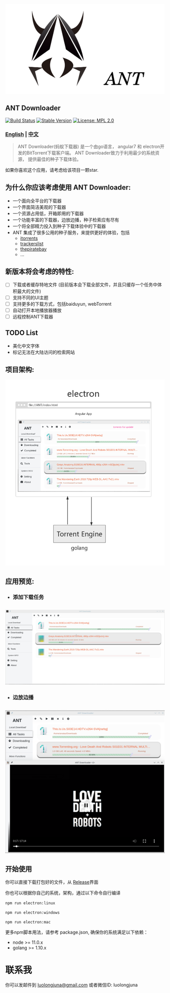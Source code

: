 
![](./src/assets/READEME/logoAndID.png)

## ANT Downloader

[![Build Status](https://travis-ci.com/anatasluo/ant.svg?branch=master)](https://travis-ci.com/anatasluo/ant)
[![Stable Version](https://img.shields.io/badge/version-1.1.0-blueviolet.svg)](https://img.shields.io/badge/version-1.1.0-blueviolet.svg)
[![License: MPL 2.0](https://img.shields.io/badge/License-MPL%202.0-brightgreen.svg)](https://opensource.org/licenses/MPL-2.0)

### [English](README.md) | [中文](README_zh.md)

> ANT Downloader(蚂蚁下载器) 是一个由go语言， angular7 和 electron开发的BitTorrent下载客户端。 ANT Downloader致力于利用最少的系统资源， 提供最佳的种子下载体验。

如果你喜欢这个应用，请考虑给该项目一颗star.

## 为什么你应该考虑使用 ANT Downloader:
- 一个面向全平台的下载器
- 一个界面简洁美观的下载器
- 一个资源占用低，开箱即用的下载器
- 一个功能丰富的下载器，边放边播，种子检索应有尽有
- 一个将全部精力投入到种子下载体验中的下载器
- ANT 集成了很多公用的种子服务，来提供更好的体验，包括
  - [itorrents](https://itorrents.org/)
  - [trackerslist](https://github.com/ngosang/trackerslist)
  - [thepiratebay](https://www.thepiratebay.org/)
  - ...

## 新版本将会考虑的特性:
- [ ] 下载或者缓存特地文件 (目前版本会下载全部文件，并且只缓存一个任务中体积最大的文件)
- [ ] 支持不同的UI主题
- [ ] 支持更多的下载方式，包括baiduyun, webTorrent
- [ ] 自动打开本地播放器播放
- [ ] 远程控制ANT下载器

## TODO List
- 美化中文字体
- 标记无法在大陆访问的检索网站

## 项目架构:
![](./src/assets/READEME/architecture.jpg)

## 应用预览:
+ ### 添加下载任务
![](./src/assets/READEME/task.gif)
--------------

+ ### 边放边播
![](./src/assets/READEME/steaming.png)
--------------

## 开始使用

你可以直接下载打包好的文件，从 [Release](https://github.com/anatasluo/ant/releases)界面

你也可以根据你自己的系统，架构，通过以下命令自行编译
```
npm run electron:linux
```

```
npm run electron:windows
```

```
npm run electron:mac
```

更多npm脚本用法，请参考 package.json, 确保你的系统满足以下依赖：
+ node >= 11.0.x
+ golang >= 1.10.x

# 联系我
你可以发邮件到 luolongjuna@gmail.com
或者微信ID: luolongjuna
